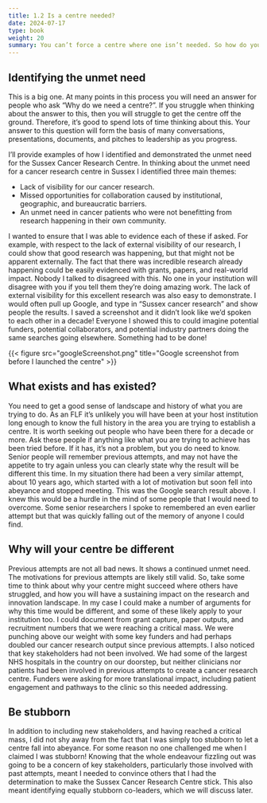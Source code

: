 ```yaml
---
title: 1.2 Is a centre needed?
date: 2024-07-17
type: book
weight: 20
summary: You can’t force a centre where one isn’t needed. So how do you figure out whether there is an unmet need for your proposed centre to address?
---
```


## Identifying the unmet need
This is a big one. At many points in this process you will need an answer for people who ask “Why do we need a centre?”. If you struggle when thinking about the answer to this, then you will struggle to get the centre off the ground. Therefore, it’s good to spend lots of time thinking about this. Your answer to this question will form the basis of many conversations, presentations, documents, and pitches to leadership as you progress. 

I’ll provide examples of how I identified and demonstrated the unmet need for the Sussex Cancer Research Centre. In thinking about the unmet need for a cancer research centre in Sussex I identified three main themes:

* Lack of visibility for our cancer research.
* Missed opportunities for collaboration caused by institutional, geographic, and bureaucratic barriers.
* An unmet need in cancer patients who were not benefitting from research happening in their own community.

I wanted to ensure that I was able to evidence each of these if asked. For example, with respect to the lack of external visibility of our research, I could show that good research was happening, but that might not be apparent externally. The fact that there was incredible research already happening could be easily evidenced with grants, papers, and real-world impact. Nobody I talked to disagreed with this. No one in your institution will disagree with you if you tell them they’re doing amazing work. The lack of external visibility for this excellent research was also easy to demonstrate. I would often pull up Google, and type in “Sussex cancer research” and show people the results. I saved a screenshot and it didn’t look like we’d spoken to each other in a decade! Everyone I showed this to could imagine potential funders, potential collaborators, and potential industry partners doing the same searches going elsewhere. Something had to be done!

{{< figure src="googleScreenshot.png" title="Google screenshot from before I launched the centre" >}}

## What exists and has existed?
You need to get a good sense of landscape and history of what you are trying to do. As an FLF it’s unlikely you will have been at your host institution long enough to know the full history in the area you are trying to establish a centre. It is worth seeking out people who have been there for a decade or more. Ask these people if anything like what you are trying to achieve has been tried before. If it has, it’s not a problem, but you do need to know. Senior people will remember previous attempts, and may not have the appetite to try again unless you can clearly state why the result will be different this time. In my situation there had been a very similar attempt, about 10 years ago, which started with a lot of motivation but soon fell into abeyance and stopped meeting. This was the Google search result above. I knew this would be a hurdle in the mind of some people that I would need to overcome. Some senior researchers I spoke to remembered an even earlier attempt but that was quickly falling out of the memory of anyone I could find.

## Why will your centre be different
Previous attempts are not all bad news. It shows a continued unmet need. The motivations for previous attempts are likely still valid. So, take some time to think about why your centre might succeed where others have struggled, and how you will have a sustaining impact on the research and innovation landscape. In my case I could make a number of arguments for why this time would be different, and some of these likely apply to your institution too. I could document from grant capture, paper outputs, and recruitment numbers that we were reaching a critical mass. We were punching above our weight with some key funders and had perhaps doubled our cancer research output since previous attempts. I also noticed that key stakeholders had not been involved. We had some of the largest NHS hospitals in the country on our doorstep, but neither clinicians nor patients had been involved in previous attempts to create a cancer research centre. Funders were asking for more translational impact, including patient engagement and pathways to the clinic so this needed addressing.

## Be stubborn
In addition to including new stakeholders, and having reached a critical mass, I did not shy away from the fact that I was simply too stubborn to let a centre fall into abeyance. For some reason no one challenged me when I claimed I was stubborn! Knowing that the whole endeavour fizzling out was going to be a concern of key stakeholders, particularly those involved with past attempts, meant I needed to convince others that I had the determination to make the Sussex Cancer Research Centre stick. This also meant identifying equally stubborn co-leaders, which we will discuss later.
